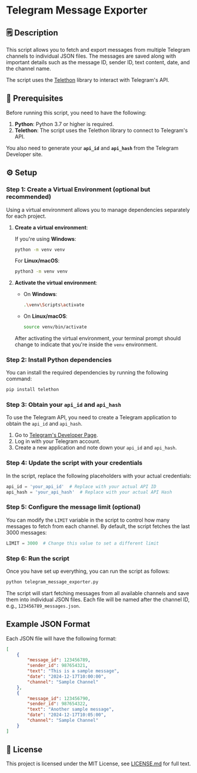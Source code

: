 # Telegram Message Exporter

## 🗒 Description

This script allows you to fetch and export messages from multiple Telegram channels to individual JSON files. The messages are saved along with important details such as the message ID, sender ID, text content, date, and the channel name.

The script uses the [Telethon](https://github.com/LonamiWebs/Telethon) library to interact with Telegram's API.

## 💾 Prerequisites

Before running this script, you need to have the following:

1. **Python**: Python 3.7 or higher is required.
2. **Telethon**: The script uses the Telethon library to connect to Telegram's API.

You also need to generate your **`api_id`** and **`api_hash`** from the Telegram Developer site.

## ⚙️ Setup

### Step 1: Create a Virtual Environment (optional but recommended)

Using a virtual environment allows you to manage dependencies separately for each project.

1. **Create a virtual environment**:

   If you're using **Windows**:

   ```bash
   python -m venv venv
   ```

   For **Linux/macOS**:

   ```bash
   python3 -m venv venv
   ```

2. **Activate the virtual environment**:

   - On **Windows**:

     ```bash
     .\venv\Scripts\activate
     ```

   - On **Linux/macOS**:

     ```bash
     source venv/bin/activate
     ```

   After activating the virtual environment, your terminal prompt should change to indicate that you're inside the `venv` environment.

### Step 2: Install Python dependencies

You can install the required dependencies by running the following command:

```bash
pip install telethon
```

### Step 3: Obtain your `api_id` and `api_hash`

To use the Telegram API, you need to create a Telegram application to obtain the `api_id` and `api_hash`.

1. Go to [Telegram's Developer Page](https://my.telegram.org/auth).
2. Log in with your Telegram account.
3. Create a new application and note down your `api_id` and `api_hash`.

### Step 4: Update the script with your credentials

In the script, replace the following placeholders with your actual credentials:

```python
api_id = 'your_api_id'  # Replace with your actual API ID
api_hash = 'your_api_hash'  # Replace with your actual API Hash
```

### Step 5: Configure the message limit (optional)

You can modify the `LIMIT` variable in the script to control how many messages to fetch from each channel. By default, the script fetches the last 3000 messages:

```python
LIMIT = 3000  # Change this value to set a different limit
```

### Step 6: Run the script

Once you have set up everything, you can run the script as follows:

```bash
python telegram_message_exporter.py
```

The script will start fetching messages from all available channels and save them into individual JSON files. Each file will be named after the channel ID, e.g., `123456789_messages.json`.

## Example JSON Format

Each JSON file will have the following format:

```json
[
    {
        "message_id": 123456789,
        "sender_id": 987654321,
        "text": "This is a sample message",
        "date": "2024-12-17T10:00:00",
        "channel": "Sample Channel"
    },
    {
        "message_id": 123456790,
        "sender_id": 987654322,
        "text": "Another sample message",
        "date": "2024-12-17T10:05:00",
        "channel": "Sample Channel"
    }
]
```

## 📃 License

This project is licensed under the MIT License, see [LICENSE.md](/LICENSE.md) for full text.

